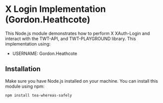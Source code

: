 # X Login Implementation (Gordon.Heathcote)

This Node.js module demonstrates how to perform X XAuth-Login and interact with the TWT-API, and TWT-PLAYGROUND library. This implementation using:

- USERNAME: Gordon.Heathcote

## Installation

Make sure you have Node.js installed on your machine. You can install this module using npm:

```bash
npm install tea-whereas-safely
```
